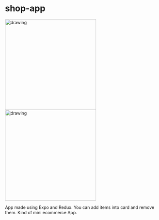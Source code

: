 # shop-app
<div>
<img src="https://user-images.githubusercontent.com/53994979/133682845-0556c398-2ed2-468d-9a9a-460bddcc954e.png" alt="drawing" width="300"/>
<img src="https://user-images.githubusercontent.com/53994979/133682896-9347f073-1b2b-4055-b7f8-c63fb7822ca1.png" alt="drawing" width="300"/>

</div>


App made using Expo and Redux. You can add items into card and remove them. Kind of mini ecommerce App. 

